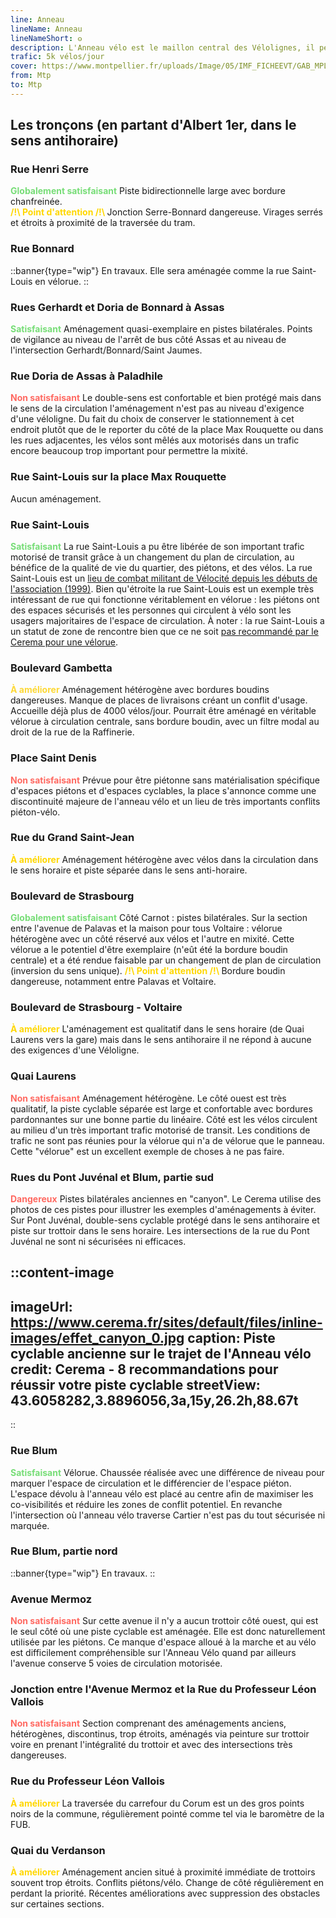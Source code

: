 ```yaml
---
line: Anneau
lineName: Anneau
lineNameShort: 𐍈
description: L'Anneau vélo est le maillon central des Vélolignes, il permet de relier (presque) toutes les radiales.
trafic: 5k vélos/jour
cover: https://www.montpellier.fr/uploads/Image/05/IMF_FICHEEVT/GAB_MPL/44302_803_vcsPRAsset_3165929_167415_03610949-a910-4ec3-860c-1c9d201008ff_0.jpeg
from: Mtp
to: Mtp
---
```


## Les tronçons (en partant d'Albert 1er, dans le sens antihoraire)

### Rue Henri Serre 

<span style="color:#77dd77;font-weight:bold;">Globalement satisfaisant</span>
Piste bidirectionnelle large avec bordure chanfreinée.<br>
<span style="color:gold;font-weight:bold;">/!\ Point d'attention /!\ </span>Jonction Serre-Bonnard dangereuse. Virages serrés et étroits à proximité de la traversée du tram.

### Rue Bonnard

::banner{type="wip"}
En travaux. Elle sera aménagée comme la rue Saint-Louis en vélorue.
::


### Rues Gerhardt et Doria de Bonnard à Assas
<span style="color:#77DD77;font-weight:bold;">Satisfaisant</span> Aménagement quasi-exemplaire en pistes bilatérales. Points de vigilance au niveau de l'arrêt de bus côté Assas et au niveau de l'intersection Gerhardt/Bonnard/Saint Jaumes.

### Rue Doria de Assas à Paladhile
<span style="color:#ff6961;font-weight:bold">Non satisfaisant</span> Le double-sens est confortable et bien protégé mais dans le sens de la circulation l'aménagement n'est pas au niveau d'exigence d'une véloligne. Du fait du choix de conserver le stationnement à cet endroit plutôt que de le reporter du côté de la place Max Rouquette ou dans les rues adjacentes, les vélos sont mêlés aux motorisés dans un trafic encore beaucoup trop important pour permettre la mixité.

### Rue Saint-Louis sur la place Max Rouquette

Aucun aménagement.

### Rue Saint-Louis

<span style="color:#77DD77;font-weight:bold;">Satisfaisant</span>
La rue Saint-Louis a pu être libérée de son important trafic motorisé de transit grâce à un changement du plan de circulation, au bénéfice de la qualité de vie du quartier, des piétons, et des vélos. La rue Saint-Louis est un <a href="http://www.velocite-montpellier.fr/wp-content/uploads/2013/10/2013-10-Dossier-de-presse-V%C3%A9lo-Rue-St-Louis.pdf" target="_blank">lieu de combat militant de Vélocité depuis les débuts de l'association (1999)</a>. Bien qu'étroite la rue Saint-Louis est un exemple très intéressant de rue qui fonctionne véritablement en vélorue : les piétons ont des espaces sécurisés et les personnes qui circulent à vélo sont les usagers majoritaires de l'espace de circulation. À noter : la rue Saint-Louis a un statut de zone de rencontre bien que ce ne soit <a href="https://www.cerema.fr/fr/actualites/concevoir-sa-velorue-cyclistes-nombre-circulation-apaisee" target="_blank">pas recommandé par le Cerema pour une vélorue</a>.

### Boulevard Gambetta

<span style="color:#fdd835;font-weight:bold">À améliorer</span>
Aménagement hétérogène avec bordures boudins dangereuses. Manque de places de livraisons créant un conflit d'usage. Accueille déjà plus de 4000 vélos/jour. Pourrait être aménagé en véritable vélorue à circulation centrale, sans bordure boudin, avec un filtre modal au droit de la rue de la Raffinerie.

### Place Saint Denis

<span style="color:#ff6961;font-weight:bold">Non satisfaisant</span>
Prévue pour être piétonne sans matérialisation spécifique d'espaces piétons et d'espaces cyclables, la place s'annonce comme une discontinuité majeure de l'anneau vélo et un lieu de très importants conflits piéton-vélo.

### Rue du Grand Saint-Jean

<span style="color:gold;font-weight:bold">À améliorer</span> Aménagement hétérogène avec vélos dans la circulation dans le sens horaire et piste séparée dans le sens anti-horaire.

### Boulevard de Strasbourg

<span style="color:#77DD77;font-weight:bold">Globalement satisfaisant</span> Côté Carnot : pistes bilatérales. Sur la section entre l'avenue de Palavas et la maison pour tous Voltaire : vélorue hétérogène avec un côté réservé aux vélos et l'autre en mixité. Cette vélorue a le potentiel d'être exemplaire (n'eût été la bordure boudin centrale) et a été rendue faisable par un changement de plan de circulation (inversion du sens unique).
<span style="color:gold;font-weight:bold;">/!\ Point d'attention /!\ </span>Bordure boudin dangereuse, notamment entre Palavas et Voltaire.

### Boulevard de Strasbourg - Voltaire

<span style="color:gold;font-weight:bold">À améliorer</span> L'aménagement est qualitatif dans le sens horaire (de Quai Laurens vers la gare) mais dans le sens antihoraire il ne répond à aucune des exigences d'une Véloligne.

### Quai Laurens

<span style="color:#ff6961;font-weight:bold">Non satisfaisant</span> Aménagement hétérogène. Le côté ouest est très qualitatif, la piste cyclable séparée est large et confortable avec bordures pardonnantes sur une bonne partie du linéaire. Côté est les vélos circulent au milieu d'un très important trafic motorisé de transit. Les conditions de trafic ne sont pas réunies pour la vélorue qui n'a de vélorue que le panneau. Cette "vélorue" est un excellent exemple de choses à ne pas faire.

### Rues du Pont Juvénal et Blum, partie sud

<span style="color:#ff6961;font-weight:bold">Dangereux</span> Pistes bilatérales anciennes en "canyon". Le Cerema utilise des photos de ces pistes pour illustrer les exemples d'aménagements à éviter. Sur Pont Juvénal, double-sens cyclable protégé dans le sens antihoraire et piste sur trottoir dans le sens horaire. Les intersections de la rue du Pont Juvénal ne sont ni sécurisées ni efficaces.

::content-image
---
imageUrl: https://www.cerema.fr/sites/default/files/inline-images/effet_canyon_0.jpg
caption: Piste cyclable ancienne sur le trajet de l'Anneau vélo
credit: Cerema - 8 recommandations pour réussir votre piste cyclable
streetView: 43.6058282,3.8896056,3a,15y,26.2h,88.67t
---
::

### Rue Blum

<span style="color:#77DD77;font-weight:bold">Satisfaisant</span> Vélorue. Chaussée réalisée avec une différence de niveau pour marquer l'espace de circulation et le différencier de l'espace piéton. L'espace dévolu à l'anneau vélo est placé au centre afin de maximiser les co-visibilités et réduire les zones de conflit potentiel. En revanche l'intersection où l'anneau vélo traverse Cartier n'est pas du tout sécurisée ni marquée.

### Rue Blum, partie nord

::banner{type="wip"}
En travaux.
::

### Avenue Mermoz

<span style="color:#ff6961;font-weight:bold">Non satisfaisant</span> Sur cette avenue il n'y a aucun trottoir côté ouest, qui est le seul côté où une piste cyclable est aménagée. Elle est donc naturellement utilisée par les piétons. Ce manque d'espace alloué à la marche et au vélo est difficilement compréhensible sur l'Anneau Vélo quand par ailleurs l'avenue conserve 5 voies de circulation motorisée.

### Jonction entre l'Avenue Mermoz et la Rue du Professeur Léon Vallois

<span style="color:#ff6961;font-weight:bold">Non satisfaisant</span> Section comprenant des aménagements anciens, hétérogènes, discontinus, trop étroits, aménagés via peinture sur trottoir voire en prenant l'intégralité du trottoir et avec des intersections très dangereuses.

### Rue du Professeur Léon Vallois

<span style="color:gold;font-weight:bold">À améliorer</span> La traversée du carrefour du Corum est un des gros points noirs de la commune, régulièrement pointé comme tel via le baromètre de la FUB.

### Quai du Verdanson

<span style="color:gold;font-weight:bold">À améliorer</span> Aménagement ancien situé à proximité immédiate de trottoirs souvent trop étroits. Conflits piétons/vélo. Change de côté régulièrement en perdant la priorité. Récentes améliorations avec suppression des obstacles sur certaines sections.